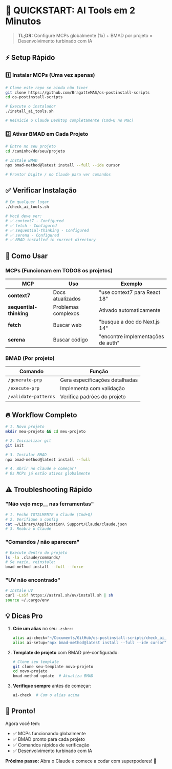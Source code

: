 # 🚀 QUICKSTART: AI Tools em 2 Minutos

> **TL;DR:** Configure MCPs globalmente (1x) + BMAD por projeto = Desenvolvimento turbinado com IA

## ⚡ Setup Rápido

### 1️⃣ Instalar MCPs (Uma vez apenas)

```bash
# Clone este repo se ainda não tiver
git clone https://github.com/BragatteMAS/os-postinstall-scripts
cd os-postinstall-scripts

# Execute o instalador
./install_ai_tools.sh

# Reinicie o Claude Desktop completamente (Cmd+Q no Mac)
```

### 2️⃣ Ativar BMAD em Cada Projeto

```bash
# Entre no seu projeto
cd /caminho/do/seu/projeto

# Instale BMAD
npx bmad-method@latest install --full --ide cursor

# Pronto! Digite / no Claude para ver comandos
```

## ✅ Verificar Instalação

```bash
# Em qualquer lugar
./check_ai_tools.sh

# Você deve ver:
# ✅ context7 - Configured
# ✅ fetch - Configured
# ✅ sequential-thinking - Configured
# ✅ serena - Configured
# ✅ BMAD installed in current directory
```

## 🎯 Como Usar

### MCPs (Funcionam em TODOS os projetos)

| MCP | Uso | Exemplo |
|-----|-----|---------|
| **context7** | Docs atualizados | "use context7 para React 18" |
| **sequential-thinking** | Problemas complexos | Ativado automaticamente |
| **fetch** | Buscar web | "busque a doc do Next.js 14" |
| **serena** | Buscar código | "encontre implementações de auth" |

### BMAD (Por projeto)

| Comando | Função |
|---------|--------|
| `/generate-prp` | Gera especificações detalhadas |
| `/execute-prp` | Implementa com validação |
| `/validate-patterns` | Verifica padrões do projeto |

## 🔥 Workflow Completo

```bash
# 1. Novo projeto
mkdir meu-projeto && cd meu-projeto

# 2. Inicializar git
git init

# 3. Instalar BMAD
npx bmad-method@latest install --full

# 4. Abrir no Claude e começar!
# Os MCPs já estão ativos globalmente
```

## ⚠️ Troubleshooting Rápido

### "Não vejo mcp__ nas ferramentas"
```bash
# 1. Feche TOTALMENTE o Claude (Cmd+Q)
# 2. Verifique a config
cat ~/Library/Application\ Support/Claude/claude.json
# 3. Reabra o Claude
```

### "Comandos / não aparecem"
```bash
# Execute dentro do projeto
ls -la .claude/commands/
# Se vazio, reinstale:
bmad-method install --full --force
```

### "UV não encontrado"
```bash
# Instale UV
curl -LsSf https://astral.sh/uv/install.sh | sh
source ~/.cargo/env
```

## 💡 Dicas Pro

1. **Crie um alias** no seu `.zshrc`:
   ```bash
   alias ai-check="~/Documents/GitHub/os-postinstall-scripts/check_ai_tools.sh"
   alias ai-setup="npx bmad-method@latest install --full --ide cursor"
   ```

2. **Template de projeto** com BMAD pré-configurado:
   ```bash
   # Clone seu template
   git clone seu-template novo-projeto
   cd novo-projeto
   bmad-method update  # Atualiza BMAD
   ```

3. **Verifique sempre** antes de começar:
   ```bash
   ai-check  # Com o alias acima
   ```

## 🎉 Pronto!

Agora você tem:
- ✅ MCPs funcionando globalmente
- ✅ BMAD pronto para cada projeto
- ✅ Comandos rápidos de verificação
- ✅ Desenvolvimento turbinado com IA

**Próximo passo:** Abra o Claude e comece a codar com superpoderes! 🚀